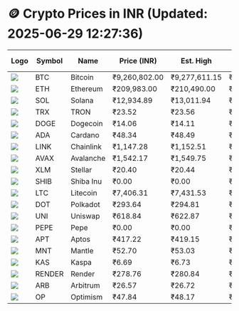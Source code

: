 # 🪙 Crypto Prices in INR (Updated: 2025-06-29 12:27:36)

| Logo | Symbol | Name       | Price (INR) | Est. High | Est. Low | Gross Profit | Fees | Net Profit | ROI % |
|------|--------|------------|-------------|-----------|----------|---------------|------|-------------|--------|
| ![](https://coin-images.coingecko.com/coins/images/1/large/bitcoin.png?1696501400) | BTC    | Bitcoin    | ₹9,260,802.00 | ₹9,277,611.15 | ₹9,243,992.85 | ₹363.68 | ₹200.00 | ₹163.68 | 0.16% |
| ![](https://coin-images.coingecko.com/coins/images/279/large/ethereum.png?1696501628) | ETH    | Ethereum   | ₹209,983.00 | ₹210,490.00 | ₹209,476.00 | ₹484.07 | ₹200.00 | ₹284.07 | 0.28% |
| ![](https://coin-images.coingecko.com/coins/images/4128/large/solana.png?1718769756) | SOL    | Solana     | ₹12,934.89 | ₹13,011.94 | ₹12,857.84 | ₹1,198.43 | ₹200.00 | ₹998.43 | 1.00% |
| ![](https://coin-images.coingecko.com/coins/images/1094/large/tron-logo.png?1696502193) | TRX    | TRON       | ₹23.52 | ₹23.56 | ₹23.48 | ₹357.78 | ₹200.00 | ₹157.78 | 0.16% |
| ![](https://coin-images.coingecko.com/coins/images/5/large/dogecoin.png?1696501409) | DOGE   | Dogecoin   | ₹14.06 | ₹14.11 | ₹14.02 | ₹642.17 | ₹200.00 | ₹442.17 | 0.44% |
| ![](https://coin-images.coingecko.com/coins/images/975/large/cardano.png?1696502090) | ADA    | Cardano    | ₹48.34 | ₹48.49 | ₹48.19 | ₹635.03 | ₹200.00 | ₹435.03 | 0.44% |
| ![](https://coin-images.coingecko.com/coins/images/877/large/chainlink-new-logo.png?1696502009) | LINK   | Chainlink  | ₹1,147.28 | ₹1,152.51 | ₹1,142.05 | ₹916.78 | ₹200.00 | ₹716.78 | 0.72% |
| ![](https://coin-images.coingecko.com/coins/images/12559/large/Avalanche_Circle_RedWhite_Trans.png?1696512369) | AVAX   | Avalanche  | ₹1,542.17 | ₹1,549.75 | ₹1,534.59 | ₹987.82 | ₹200.00 | ₹787.82 | 0.79% |
| ![](https://coin-images.coingecko.com/coins/images/100/large/fmpFRHHQ_400x400.jpg?1735231350) | XLM    | Stellar    | ₹20.40 | ₹20.44 | ₹20.36 | ₹383.09 | ₹200.00 | ₹183.09 | 0.18% |
| ![](https://coin-images.coingecko.com/coins/images/11939/large/shiba.png?1696511800) | SHIB   | Shiba Inu  | ₹0.00 | ₹0.00 | ₹0.00 | ₹743.40 | ₹200.00 | ₹543.40 | 0.54% |
| ![](https://coin-images.coingecko.com/coins/images/2/large/litecoin.png?1696501400) | LTC    | Litecoin   | ₹7,406.31 | ₹7,431.53 | ₹7,381.09 | ₹683.44 | ₹200.00 | ₹483.44 | 0.48% |
| ![](https://coin-images.coingecko.com/coins/images/12171/large/polkadot.png?1696512008) | DOT    | Polkadot   | ₹293.64 | ₹294.81 | ₹292.47 | ₹801.11 | ₹200.00 | ₹601.11 | 0.60% |
| ![](https://coin-images.coingecko.com/coins/images/12504/large/uniswap-logo.png?1720676669) | UNI    | Uniswap    | ₹618.84 | ₹622.87 | ₹614.81 | ₹1,310.65 | ₹200.00 | ₹1,110.65 | 1.11% |
| ![](https://coin-images.coingecko.com/coins/images/29850/large/pepe-token.jpeg?1696528776) | PEPE   | Pepe       | ₹0.00 | ₹0.00 | ₹0.00 | ₹960.64 | ₹200.00 | ₹760.64 | 0.76% |
| ![](https://coin-images.coingecko.com/coins/images/26455/large/aptos_round.png?1696525528) | APT    | Aptos      | ₹417.22 | ₹419.15 | ₹415.29 | ₹928.99 | ₹200.00 | ₹728.99 | 0.73% |
| ![](https://coin-images.coingecko.com/coins/images/30980/large/Mantle-Logo-mark.png?1739213200) | MNT    | Mantle     | ₹52.70 | ₹53.03 | ₹52.37 | ₹1,260.26 | ₹200.00 | ₹1,060.26 | 1.06% |
| ![](https://coin-images.coingecko.com/coins/images/25751/large/kaspa-icon-exchanges.png?1696524837) | KAS    | Kaspa      | ₹6.69 | ₹6.73 | ₹6.65 | ₹1,127.40 | ₹200.00 | ₹927.40 | 0.93% |
| ![](https://coin-images.coingecko.com/coins/images/11636/large/rndr.png?1696511529) | RENDER | Render     | ₹278.76 | ₹280.84 | ₹276.68 | ₹1,503.91 | ₹200.00 | ₹1,303.91 | 1.30% |
| ![](https://coin-images.coingecko.com/coins/images/16547/large/arb.jpg?1721358242) | ARB    | Arbitrum   | ₹26.57 | ₹26.72 | ₹26.42 | ₹1,135.50 | ₹200.00 | ₹935.50 | 0.94% |
| ![](https://coin-images.coingecko.com/coins/images/25244/large/Optimism.png?1696524385) | OP     | Optimism   | ₹47.84 | ₹48.17 | ₹47.51 | ₹1,382.82 | ₹200.00 | ₹1,182.82 | 1.18% |
